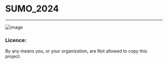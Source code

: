 # SUMO_2024
---
![image](https://github.com/L0R3NZ0-L30Z/SUMO_2024/assets/139158059/fb20e153-6da7-4f60-9fac-5e787ff4ccad)

### Licence:

By any means you, or your organization, are Not allowed to copy this project.
